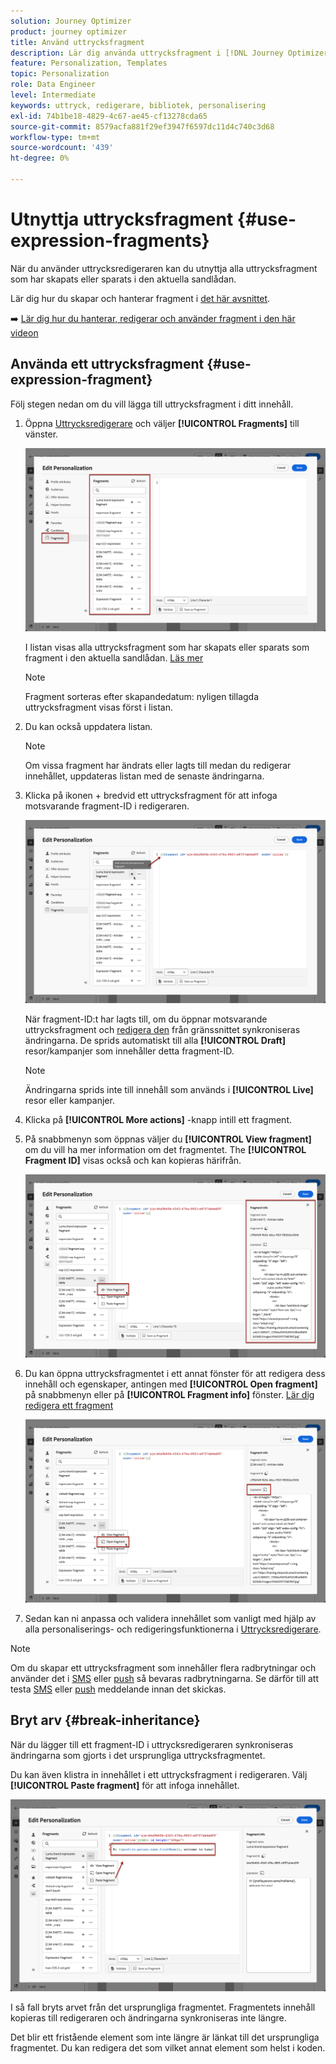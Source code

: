 ```yaml
---
solution: Journey Optimizer
product: journey optimizer
title: Använd uttrycksfragment
description: Lär dig använda uttrycksfragment i [!DNL Journey Optimizer] Uttrycksredigerare.
feature: Personalization, Templates
topic: Personalization
role: Data Engineer
level: Intermediate
keywords: uttryck, redigerare, bibliotek, personalisering
exl-id: 74b1be18-4829-4c67-ae45-cf13278cda65
source-git-commit: 8579acfa881f29ef3947f6597dc11d4c740c3d68
workflow-type: tm+mt
source-wordcount: '439'
ht-degree: 0%

---
```


# Utnyttja uttrycksfragment {#use-expression-fragments}

När du använder uttrycksredigeraren kan du utnyttja alla uttrycksfragment som har skapats eller sparats i den aktuella sandlådan.

Lär dig hur du skapar och hanterar fragment i [det här avsnittet](../content-management/fragments.md).

➡️ [Lär dig hur du hanterar, redigerar och använder fragment i den här videon](../content-management/fragments.md#video-fragments)

## Använda ett uttrycksfragment {#use-expression-fragment}

Följ stegen nedan om du vill lägga till uttrycksfragment i ditt innehåll.

1. Öppna [Uttrycksredigerare](personalization-build-expressions.md) och väljer **[!UICONTROL Fragments]** till vänster.

   ![](assets/expression-fragments-pane.png)

   I listan visas alla uttrycksfragment som har skapats eller sparats som fragment i den aktuella sandlådan. [Läs mer](../content-management/fragments.md#create-expression-fragment)

   >[!NOTE]
   >
   >Fragment sorteras efter skapandedatum: nyligen tillagda uttrycksfragment visas först i listan.

1. Du kan också uppdatera listan.

   >[!NOTE]
   >
   >Om vissa fragment har ändrats eller lagts till medan du redigerar innehållet, uppdateras listan med de senaste ändringarna.

1. Klicka på ikonen + bredvid ett uttrycksfragment för att infoga motsvarande fragment-ID i redigeraren.

   ![](assets/expression-fragment-add.png)

   När fragment-ID:t har lagts till, om du öppnar motsvarande uttrycksfragment och [redigera den](../content-management/fragments.md#edit-fragments) från gränssnittet synkroniseras ändringarna. De sprids automatiskt till alla **[!UICONTROL Draft]** resor/kampanjer som innehåller detta fragment-ID.

   >[!NOTE]
   >
   >Ändringarna sprids inte till innehåll som används i **[!UICONTROL Live]** resor eller kampanjer.

1. Klicka på **[!UICONTROL More actions]** -knapp intill ett fragment.

1. På snabbmenyn som öppnas väljer du **[!UICONTROL View fragment]** om du vill ha mer information om det fragmentet. The **[!UICONTROL Fragment ID]** visas också och kan kopieras härifrån.

   ![](assets/expression-fragment-view.png)

1. Du kan öppna uttrycksfragmentet i ett annat fönster för att redigera dess innehåll och egenskaper, antingen med **[!UICONTROL Open fragment]** på snabbmenyn eller på **[!UICONTROL Fragment info]** fönster. [Lär dig redigera ett fragment](../content-management/fragments.md#edit-fragments)

   ![](assets/expression-fragment-open.png)

1. Sedan kan ni anpassa och validera innehållet som vanligt med hjälp av alla personaliserings- och redigeringsfunktionerna i [Uttrycksredigerare](personalization-build-expressions.md).

>[!NOTE]
>
>Om du skapar ett uttrycksfragment som innehåller flera radbrytningar och använder det i [SMS](../sms/create-sms.md#sms-content) eller [push](../push/design-push.md) så bevaras radbrytningarna. Se därför till att testa [SMS](../sms/send-sms.md) eller [push](../push/send-push.md) meddelande innan det skickas.

## Bryt arv {#break-inheritance}

När du lägger till ett fragment-ID i uttrycksredigeraren synkroniseras ändringarna som gjorts i det ursprungliga uttrycksfragmentet.

Du kan även klistra in innehållet i ett uttrycksfragment i redigeraren. Välj **[!UICONTROL Paste fragment]** för att infoga innehållet.

![](assets/expression-fragment-paste.png)

I så fall bryts arvet från det ursprungliga fragmentet. Fragmentets innehåll kopieras till redigeraren och ändringarna synkroniseras inte längre.

Det blir ett fristående element som inte längre är länkat till det ursprungliga fragmentet. Du kan redigera det som vilket annat element som helst i koden.

